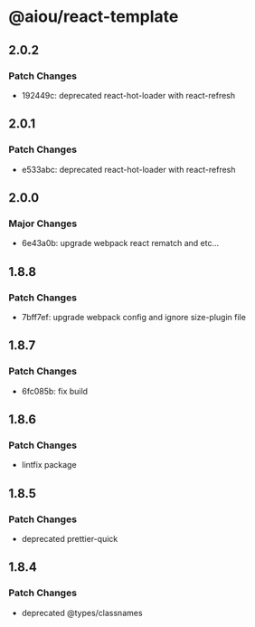 # @aiou/react-template

## 2.0.2

### Patch Changes

- 192449c: deprecated react-hot-loader with react-refresh

## 2.0.1

### Patch Changes

- e533abc: deprecated react-hot-loader with react-refresh

## 2.0.0

### Major Changes

- 6e43a0b: upgrade webpack react rematch and etc...

## 1.8.8

### Patch Changes

- 7bff7ef: upgrade webpack config and ignore size-plugin file

## 1.8.7

### Patch Changes

- 6fc085b: fix build

## 1.8.6

### Patch Changes

- lintfix package

## 1.8.5

### Patch Changes

- deprecated prettier-quick

## 1.8.4

### Patch Changes

- deprecated @types/classnames
